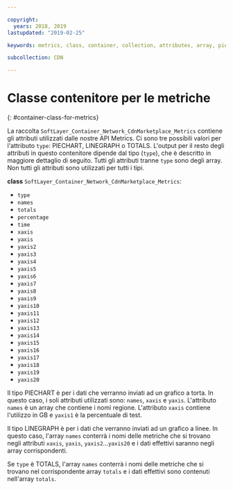 ```yaml
---

copyright:
  years: 2018, 2019
lastupdated: "2019-02-25"

keywords: metrics, class, container, collection, attributes, array, pie chart, API

subcollection: CDN

---
```


# Classe contenitore per le metriche
{: #container-class-for-metrics}

La raccolta `SoftLayer_Container_Network_CdnMarketplace_Metrics` contiene gli attributi utilizzati dalle nostre API Metrics. Ci sono tre possibili valori per l'attributo `type`: PIECHART, LINEGRAPH o TOTALS. L'output per il resto degli attributi in questo contenitore dipende dal tipo (`type`), che è descritto in maggiore dettaglio di seguito. Tutti gli attributi tranne `type` sono degli array. Non tutti gli attributi sono utilizzati per tutti i tipi.

**class** `SoftLayer_Container_Network_CdnMarketplace_Metrics`:
* `type`
* `names`
* `totals`
* `percentage`
* `time`
* `xaxis`
* `yaxis`
* `yaxis2`
* `yaxis3`
* `yaxis4`
* `yaxis5`
* `yaxis6`
* `yaxis7`
* `yaxis8`
* `yaxis9`
* `yaxis10`
* `yaxis11`
* `yaxis12`
* `yaxis13`
* `yaxis14`
* `yaxis15`
* `yaxis16`
* `yaxis17`
* `yaxis18`
* `yaxis19`
* `yaxis20`

Il tipo PIECHART è per i dati che verranno inviati ad un grafico a torta. In questo caso, i soli attributi utilizzati sono: `names`, `xaxis` e `yaxis`. L'attributo `names` è un array che contiene i nomi regione. L'attributo `xaxis` contiene l'utilizzo in GB e `yaxis1` è la percentuale di test.


Il tipo LINEGRAPH è per i dati che verranno inviati ad un grafico a linee. In questo caso, l'array `names` conterrà i nomi delle metriche che si trovano negli attributi `xaxis`, `yaxis`, `yaxis2`...`yaxis20` e i dati effettivi saranno negli array corrispondenti.


Se `type` è TOTALS, l'array `names` conterrà i nomi delle metriche che si trovano nel corrispondente array `totals` e i dati effettivi sono contenuti nell'array `totals`.
